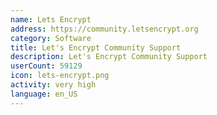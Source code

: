 ```yaml
---
name: Lets Encrypt
address: https://community.letsencrypt.org
category: Software
title: Let's Encrypt Community Support
description: Let's Encrypt Community Support
userCount: 59129
icon: lets-encrypt.png
activity: very high
language: en_US
---
```

